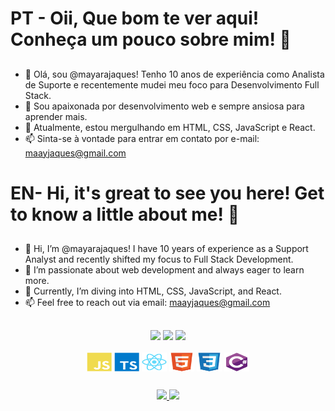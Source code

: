 
# PT - Oii, Que bom te ver aqui! Conheça um pouco sobre mim!  💜  
 ##

- 👋 Olá, sou @mayarajaques! Tenho 10 anos de experiência como Analista de Suporte e recentemente mudei meu foco para Desenvolvimento Full Stack.
- 👀 Sou apaixonada por desenvolvimento web e sempre ansiosa para aprender mais.
- 🌱 Atualmente, estou mergulhando em HTML, CSS, JavaScript e React.
- 📫 Sinta-se à vontade para entrar em contato por e-mail: maayjaques@gmail.com

 ##
  ##
 
 # EN- Hi, it's great to see you here! Get to know a little about me! 💜 
  ##

- 👋 Hi, I’m @mayarajaques! I have 10 years of experience as a Support Analyst and recently shifted my focus to Full Stack Development.
- 👀 I’m passionate about web development and always eager to learn more.
- 🌱 Currently, I’m diving into HTML, CSS, JavaScript, and React.
- 📫 Feel free to reach out via email: maayjaques@gmail.com

<!---
--->

 
 ##
  ##
  <div align="center">
  <a href="https://www.instagram.com/maayjaques/" target="_blank"><img src="https://img.shields.io/badge/-Instagram-%23E4405F?style=for-the-badge&logo=instagram&logoColor=white" target="_blank"></a>
  <a href = "mailto:maayjaques@gmail.com"><img src="https://img.shields.io/badge/-Gmail-%23333?style=for-the-badge&logo=gmail&logoColor=white" target="_blank"></a>
  <a href="https://www.linkedin.com/in/mayarajaques/" target="_blank"><img src="https://img.shields.io/badge/-LinkedIn-%230077B5?style=for-the-badge&logo=linkedin&logoColor=white" target="_blank"></a> 
 </div>

  <div align="center">
<div style="display: inline_block"><br>
  <img align="center" alt="May-Js" height="30" width="40" src="https://raw.githubusercontent.com/devicons/devicon/master/icons/javascript/javascript-plain.svg">
  <img align="center" alt="May-ts" height="30" width="40" src="https://raw.githubusercontent.com/devicons/devicon/master/icons/typescript/typescript-plain.svg">
  <img align="center" alt="May-react" height="30" width="40" src="https://raw.githubusercontent.com/devicons/devicon/master/icons/react/react-original.svg">
  <img align="center" alt="May-tml5" height="30" width="40" src="https://raw.githubusercontent.com/devicons/devicon/master/icons/html5/html5-original.svg">
  <img align="center" alt="May-css" height="30" width="40" src="https://raw.githubusercontent.com/devicons/devicon/master/icons/css3/css3-original.svg">
  <img align="center" alt="May-csharp" height="30" width="40" src="https://raw.githubusercontent.com/devicons/devicon/master/icons/csharp/csharp-original.svg">
</div>
 </div>
  

##
##

<link rel="stylesheet" href="https://cdn.jsdelivr.net/gh/devicons/devicon@v2.15.1/devicon.min.css">
          
<div align="center">
  <a href="https://github.com/mayarajaques">
  <img height="180em" src="https://github-readme-stats.vercel.app/api?username=mayarajaques&show_icons=true&theme=sinthwave&include_all_commits=true&count_private=false"/>
  <img height="180em" src="https://github-readme-stats.vercel.app/api/top-langs/?username=mayarajaques&layout=compact&langs_count=7&theme=sinthwave"/>
</div>



  ##
  ##


 


<!---
mayarajaques/mayarajaques is a ✨ special ✨ repository because its `README.md` (this file) appears on your GitHub profile.
You can click the Preview link to take a look at your changes.
--->
